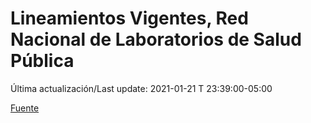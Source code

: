 # Lineamientos Vigentes, Red Nacional de Laboratorios de Salud Pública

Última actualización/Last update: 2021-01-21 T 23:39:00-05:00

 [Fuente](https://www.gob.mx/salud/documentos/lineamientos-vigentes-red-nacional-de-laboratorios-de-salud-publica)
